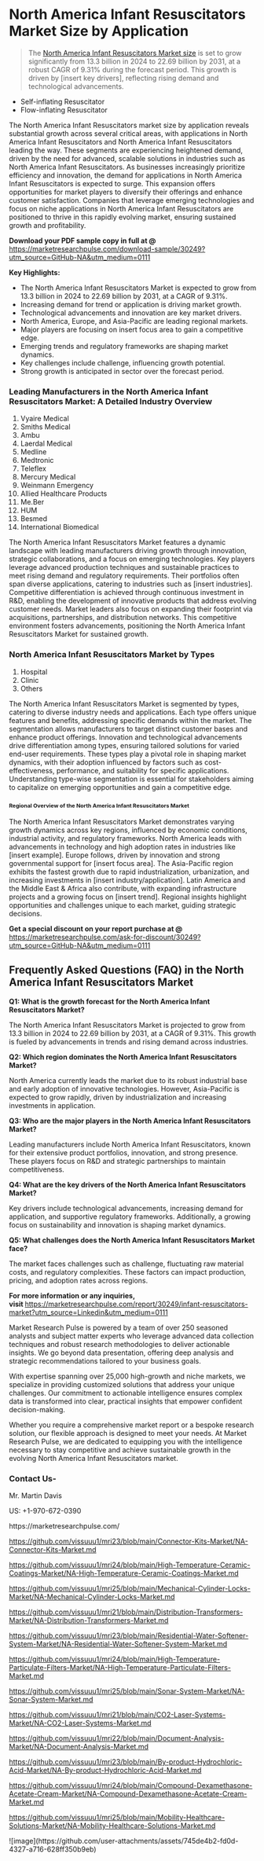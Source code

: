 <h1>North America Infant Resuscitators Market&nbsp;Size by Application</h1><blockquote><p>The <a href="https://marketresearchpulse.com/download-sample/30249?utm_source=GitHub-NA&amp;utm_medium=0111">North America Infant Resuscitators Market size</a> is set to grow significantly from 13.3 billion in 2024 to 22.69 billion by 2031, at a robust CAGR of 9.31% during the forecast period. This growth is driven by [insert key drivers], reflecting rising demand and technological advancements.</p></blockquote><ul><li>Self-inflating Resuscitator<li> Flow-inflating Resuscitator</li></ul><p>The North America Infant Resuscitators market size by application reveals substantial growth across several critical areas, with applications in North America Infant Resuscitators and North America Infant Resuscitators leading the way. These segments are experiencing heightened demand, driven by the need for advanced, scalable solutions in industries such as North America Infant Resuscitators. As businesses increasingly prioritize efficiency and innovation, the demand for applications in North America Infant Resuscitators is expected to surge. This expansion offers opportunities for market players to diversify their offerings and enhance customer satisfaction. Companies that leverage emerging technologies and focus on niche applications in North America Infant Resuscitators are positioned to thrive in this rapidly evolving market, ensuring sustained growth and profitability.</p><p><strong>Download your PDF sample copy in full at @ </strong><a href="https://marketresearchpulse.com/download-sample/30249?utm_source=GitHub-NA&amp;utm_medium=0111">https://marketresearchpulse.com/download-sample/30249?utm_source=GitHub-NA&amp;utm_medium=0111</a></p><p><strong>Key Highlights: </strong></p><ul><li>The North America Infant Resuscitators Market is expected to grow from 13.3 billion in 2024 to 22.69 billion by 2031, at a CAGR of 9.31%.</li><li>Increasing demand for trend or application is driving market growth.</li><li>Technological advancements and innovation are key market drivers.</li><li>North America, Europe, and Asia-Pacific are leading regional markets.</li><li>Major players are focusing on insert focus area to gain a competitive edge.</li><li>Emerging trends and regulatory frameworks are shaping market dynamics.</li><li>Key challenges include challenge, influencing growth potential.</li><li>Strong growth is anticipated in sector over the forecast period.</li></ul><h3>Leading Manufacturers in the North America Infant Resuscitators Market: A Detailed Industry Overview</h3><ol><li>Vyaire Medical</li><li>Smiths Medical</li><li>Ambu</li><li>Laerdal Medical</li><li>Medline</li><li>Medtronic</li><li>Teleflex</li><li>Mercury Medical</li><li>Weinmann Emergency</li><li>Allied Healthcare Products</li><li>Me.Ber</li><li>HUM</li><li>Besmed</li><li>International Biomedical</li></ol><div class="flex max-w-full flex-col flex-grow"><div class="min-h-8 text-message flex w-full flex-col items-end gap-2 whitespace-normal break-words [.text-message+&amp;]:mt-5" dir="auto" data-message-author-role="assistant" data-message-id="fd8432e4-4910-450d-b182-61b7bfb0a01f" data-message-model-slug="gpt-4o"><div class="flex w-full flex-col gap-1 empty:hidden first:pt-[3px]"><div class="markdown prose w-full break-words dark:prose-invert light"><p>The North America Infant Resuscitators Market features a dynamic landscape with leading manufacturers driving growth through innovation, strategic collaborations, and a focus on emerging technologies. Key players leverage advanced production techniques and sustainable practices to meet rising demand and regulatory requirements. Their portfolios often span diverse applications, catering to industries such as [insert industries]. Competitive differentiation is achieved through continuous investment in R&amp;D, enabling the development of innovative products that address evolving customer needs. Market leaders also focus on expanding their footprint via acquisitions, partnerships, and distribution networks. This competitive environment fosters advancements, positioning the North America Infant Resuscitators Market for sustained growth.</p></div></div></div></div><h3>North America Infant Resuscitators Market by Types</h3><ol><li>Hospital<li> Clinic<li> Others</li></ol><div class="flex max-w-full flex-col flex-grow"><div class="min-h-8 text-message flex w-full flex-col items-end gap-2 whitespace-normal break-words [.text-message+&amp;]:mt-5" dir="auto" data-message-author-role="assistant" data-message-id="084470be-0bb7-4664-bddf-5156b4f41249" data-message-model-slug="gpt-4o-mini"><div class="flex w-full flex-col gap-1 empty:hidden first:pt-[3px]"><div class="markdown prose w-full break-words dark:prose-invert light"><p>The North America Infant Resuscitators Market is segmented by types, catering to diverse industry needs and applications. Each type offers unique features and benefits, addressing specific demands within the market. The segmentation allows manufacturers to target distinct customer bases and enhance product offerings. Innovation and technological advancements drive differentiation among types, ensuring tailored solutions for varied end-user requirements. These types play a pivotal role in shaping market dynamics, with their adoption influenced by factors such as cost-effectiveness, performance, and suitability for specific applications. Understanding type-wise segmentation is essential for stakeholders aiming to capitalize on emerging opportunities and gain a competitive edge.</p></div></div></div></div><h3><span style="font-size: 11px;">Regional Overview of the North America Infant Resuscitators Market</span></h3><div class="flex max-w-full flex-col flex-grow"><div class="min-h-8 text-message flex w-full flex-col items-end gap-2 whitespace-normal break-words [.text-message+&amp;]:mt-5" dir="auto" data-message-author-role="assistant" data-message-id="e9038762-ce64-4e30-91c9-9bd413514231" data-message-model-slug="gpt-4o-mini"><div class="flex w-full flex-col gap-1 empty:hidden first:pt-[3px]"><div class="markdown prose w-full break-words dark:prose-invert light"><p>The North America Infant Resuscitators Market demonstrates varying growth dynamics across key regions, influenced by economic conditions, industrial activity, and regulatory frameworks. North America leads with advancements in technology and high adoption rates in industries like [insert example]. Europe follows, driven by innovation and strong governmental support for [insert focus area]. The Asia-Pacific region exhibits the fastest growth due to rapid industrialization, urbanization, and increasing investments in [insert industry/application]. Latin America and the Middle East &amp; Africa also contribute, with expanding infrastructure projects and a growing focus on [insert trend]. Regional insights highlight opportunities and challenges unique to each market, guiding strategic decisions.</p></div></div></div></div><p><strong>Get a special discount on your report purchase at @ </strong><a href="https://marketresearchpulse.com/ask-for-discount/30249?utm_source=GitHub-NA&amp;utm_medium=0111">https://marketresearchpulse.com/ask-for-discount/30249?utm_source=GitHub-NA&amp;utm_medium=0111</a></p><h2>Frequently Asked Questions (FAQ) in the North America Infant Resuscitators Market</h2><p><strong>Q1: What is the growth forecast for the North America Infant Resuscitators Market?</strong></p><p>The North America Infant Resuscitators Market is projected to grow from 13.3 billion in 2024 to 22.69 billion by 2031, at a CAGR of 9.31%. This growth is fueled by advancements in trends and rising demand across industries.</p><p><strong>Q2: Which region dominates the North America Infant Resuscitators Market?</strong></p><p>North America currently leads the market due to its robust industrial base and early adoption of innovative technologies. However, Asia-Pacific is expected to grow rapidly, driven by industrialization and increasing investments in application.</p><p><strong>Q3: Who are the major players in the North America Infant Resuscitators Market?</strong></p><p>Leading manufacturers include North America Infant Resuscitators, known for their extensive product portfolios, innovation, and strong presence. These players focus on R&amp;D and strategic partnerships to maintain competitiveness.</p><p><strong>Q4: What are the key drivers of the North America Infant Resuscitators Market?</strong></p><p>Key drivers include technological advancements, increasing demand for application, and supportive regulatory frameworks. Additionally, a growing focus on sustainability and innovation is shaping market dynamics.</p><p><strong>Q5: What challenges does the North America Infant Resuscitators Market face?</strong></p><p>The market faces challenges such as challenge, fluctuating raw material costs, and regulatory complexities. These factors can impact production, pricing, and adoption rates across regions.</p><p><strong>For more information or any inquiries, visit&nbsp;</strong><a href="https://marketresearchpulse.com/report/30249/infant-resuscitators-market?utm_source=Linkedin&utm_medium=0111">https://marketresearchpulse.com/report/30249/infant-resuscitators-market?utm_source=Linkedin&utm_medium=0111</a></p><p>Market Research Pulse is powered by a team of over 250 seasoned analysts and subject matter experts who leverage advanced data collection techniques and robust research methodologies to deliver actionable insights. We go beyond data presentation, offering deep analysis and strategic recommendations tailored to your business goals.</p><p>With expertise spanning over 25,000 high-growth and niche markets, we specialize in providing customized solutions that address your unique challenges. Our commitment to actionable intelligence ensures complex data is transformed into clear, practical insights that empower confident decision-making.</p><p>Whether you require a comprehensive market report or a bespoke research solution, our flexible approach is designed to meet your needs. At Market Research Pulse, we are dedicated to equipping you with the intelligence necessary to stay competitive and achieve sustainable growth in the evolving North America Infant Resuscitators market.</p><h3><strong>Contact Us-</strong></h3><p>Mr. Martin Davis</p><p>US: +1-970-672-0390</p><p>https://marketresearchpulse.com/</p><p><a href="https://github.com/vissuuu1/mri23/blob/main/Connector-Kits-Market/NA-Connector-Kits-Market.md">https://github.com/vissuuu1/mri23/blob/main/Connector-Kits-Market/NA-Connector-Kits-Market.md</a></p><p><a href="https://github.com/vissuuu1/mri24/blob/main/High-Temperature-Ceramic-Coatings-Market/NA-High-Temperature-Ceramic-Coatings-Market.md">https://github.com/vissuuu1/mri24/blob/main/High-Temperature-Ceramic-Coatings-Market/NA-High-Temperature-Ceramic-Coatings-Market.md</a></p><p><a href="https://github.com/vissuuu1/mri25/blob/main/Mechanical-Cylinder-Locks-Market/NA-Mechanical-Cylinder-Locks-Market.md">https://github.com/vissuuu1/mri25/blob/main/Mechanical-Cylinder-Locks-Market/NA-Mechanical-Cylinder-Locks-Market.md</a></p><p><a href="https://github.com/vissuuu1/mri21/blob/main/Distribution-Transformers-Market/NA-Distribution-Transformers-Market.md">https://github.com/vissuuu1/mri21/blob/main/Distribution-Transformers-Market/NA-Distribution-Transformers-Market.md</a></p><p><a href="https://github.com/vissuuu1/mri23/blob/main/Residential-Water-Softener-System-Market/NA-Residential-Water-Softener-System-Market.md">https://github.com/vissuuu1/mri23/blob/main/Residential-Water-Softener-System-Market/NA-Residential-Water-Softener-System-Market.md</a></p><p><a href="https://github.com/vissuuu1/mri24/blob/main/High-Temperature-Particulate-Filters-Market/NA-High-Temperature-Particulate-Filters-Market.md">https://github.com/vissuuu1/mri24/blob/main/High-Temperature-Particulate-Filters-Market/NA-High-Temperature-Particulate-Filters-Market.md</a></p><p><a href="https://github.com/vissuuu1/mri25/blob/main/Sonar-System-Market/NA-Sonar-System-Market.md">https://github.com/vissuuu1/mri25/blob/main/Sonar-System-Market/NA-Sonar-System-Market.md</a></p><p><a href="https://github.com/vissuuu1/mri21/blob/main/CO2-Laser-Systems-Market/NA-CO2-Laser-Systems-Market.md">https://github.com/vissuuu1/mri21/blob/main/CO2-Laser-Systems-Market/NA-CO2-Laser-Systems-Market.md</a></p><p><a href="https://github.com/vissuuu1/mri22/blob/main/Document-Analysis-Market/NA-Document-Analysis-Market.md">https://github.com/vissuuu1/mri22/blob/main/Document-Analysis-Market/NA-Document-Analysis-Market.md</a></p><p><a href="https://github.com/vissuuu1/mri23/blob/main/By-product-Hydrochloric-Acid-Market/NA-By-product-Hydrochloric-Acid-Market.md">https://github.com/vissuuu1/mri23/blob/main/By-product-Hydrochloric-Acid-Market/NA-By-product-Hydrochloric-Acid-Market.md</a></p><p><a href="https://github.com/vissuuu1/mri24/blob/main/Compound-Dexamethasone-Acetate-Cream-Market/NA-Compound-Dexamethasone-Acetate-Cream-Market.md">https://github.com/vissuuu1/mri24/blob/main/Compound-Dexamethasone-Acetate-Cream-Market/NA-Compound-Dexamethasone-Acetate-Cream-Market.md</a></p><p><a href="https://github.com/vissuuu1/mri25/blob/main/Mobility-Healthcare-Solutions-Market/NA-Mobility-Healthcare-Solutions-Market.md">https://github.com/vissuuu1/mri25/blob/main/Mobility-Healthcare-Solutions-Market/NA-Mobility-Healthcare-Solutions-Market.md</a></p>
![image](https://github.com/user-attachments/assets/745de4b2-fd0d-4327-a716-628ff350b9eb)
